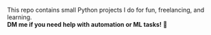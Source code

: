 This repo contains small Python projects I do for fun, freelancing, and learning.  
**DM me if you need help with automation or ML tasks!** 🚀
